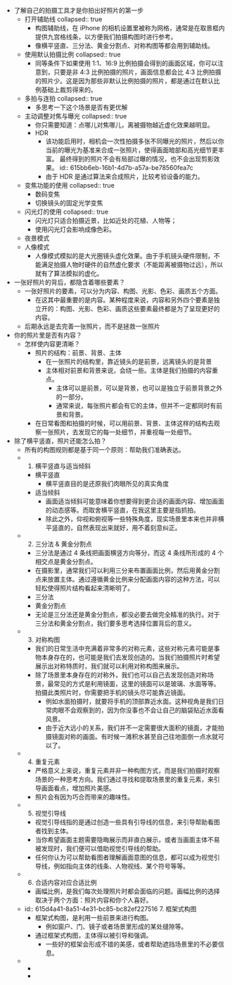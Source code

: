 - 了解自己的拍摄工具才是你拍出好照片的第一步
	- 打开辅助线
	  collapsed:: true
		- 构图辅助线，在 iPhone 的相机设置里被称为网格，通常是在取景框内提供九宫格线条，以方便我们拍摄构图时进行参考。
		- 像横平竖直、三分法、黄金分割点、对称构图等都会用到辅助线。
	- 使用默认拍摄比例
	  collapsed:: true
		- 同等条件下如果使用 1:1、16:9 比例拍摄会得到的画面区域，你可以注意到，只要是非 4:3 比例拍摄的照片，画面信息都会比 4:3 比例拍摄的照片少。这是因为那些非默认比例拍摄的照片，都是通过在默认比例基础上裁剪得来的。
	- 多拍与连拍
	  collapsed:: true
		- 多思考一下这个场景是否有更优解
	- 主动调整对焦与曝光
	  collapsed:: true
		- 你只需要知道：点哪儿对焦哪儿，离被摄物越近虚化效果越明显。
		- HDR
			- 该功能启用时，相机会一次性拍摄多张不同曝光的照片，然后以你当前的曝光为基准来合成一张照片，使得画面暗部和高光细节更丰富。 最终得到的照片不会有局部过曝的情况，也不会出现剪影效果。
			  id:: 615bb6eb-16b1-4d7b-a57a-be78560fea7c
			- 由于 HDR 是通过算法来合成照片，比较考验设备的能力。
	- 变焦功能的使用
	  collapsed:: true
		- 数码变焦
		- 切换镜头的固定光学变焦
	- 闪光灯的使用
	  collapsed:: true
		- 闪光灯只适合拍摄近景，比如近处的花植、人物等；
		- 使用闪光灯会影响成像色彩。
	- 夜景模式
	- 人像模式
		- 人像模式模拟的是大光圈镜头虚化效果。由于手机镜头硬件限制，不能满足拍摄人物时硬件的自然虚化要求（不能距离被摄物过远），所以就有了算法模拟的虚化。
- 一张好照片的背后，都隐含着哪些要素？
	- 一张好照片的要素，可以分为内容、构图、光影、色彩、画质五个方面。
		- 在这其中最重要的是内容。某种程度来说，内容和另外四个要素是独立开的：构图、光影、色彩、画质这些要素最终都是为了呈现更好的内容。
	- 后期永远是去完善一张照片，而不是拯救一张照片
- 你的照片里是否有内容？
	- 怎样使内容更清晰？
		- 照片的结构：前景、背景、主体
			- 在一张照片的结构里，靠近镜头的是前景，远离镜头的是背景
			- 主体相对前景和背景来说，会绕一些。主体是我们拍摄的内容重点。
				- 主体可以是前景，可以是背景，也可以是独立于前景背景之外的一部分。
				- 通常来说，每张照片都会有它的主体，但并不一定都同时有前景和背景。
		- 在日常看图和拍摄的时候，可以用前景、背景、主体这样的结构去观察一张照片，去发现它的每一处细节，并重视每一处细节。
- 除了横平竖直，照片还能怎么拍？
	- 所有的构图规则都是基于同一个原则：帮助我们准确表达。
	-
	  1. 横平竖直与适当倾斜
		- 横平竖直
			- 横平竖直目的是还原我们肉眼所见的真实角度
		- 适当倾斜
			- 画面适当倾斜可能意味着你想要得到更合适的画面内容、增加画面的动态感等。而取舍横平竖直，在我这里主要是指抓拍。
			- 除此之外，仰视和俯视等一些特殊角度，现实场景里本来也并非横平竖直的，自然表现出来就好，用不着刻意纠正。
	-
	  2. 三分法 & 黄金分割点
		- 三分法是通过 4 条线把画面横竖方向等分，而这 4 条线所形成的 4 个相交点是黄金分割点。
		- 在摄影里，通常我们可以利用三分来布置画面比例，然后用黄金分割点来放置主体。通过遵循黄金比例来分配画面内容的这种方法，可以轻松使得照片结构看起来清晰明了。
		- 三分法
		- 黄金分割点
		- 无论是三分法还是黄金分割点，都没必要去做完全精准的执行。对于三分法和黄金分割点，我们要多思考选择位置背后的意义。
	-
	  3. 对称构图
		- 我们的日常生活中充满着非常多的对称元素，这些对称元素可能是事物本身存在的，也可能是我们去发现创造的。当我们拍摄照片时希望展示出对称特质时，我们就可以利用对称构图来展示。
		- 除了场景里本身存在的对称外，我们也可以自己去发现创造对称场景，最常见的方式是利用镜面，这里的镜面可以是玻璃、水面等等。拍摄此类照片时，你需要把手机的镜头尽可能靠近镜面。
			- 例如水面拍摄时，就要将手机的顶部靠近水面。这种视角是我们日常肉眼不会观察到的，因为你没事也不会让自己的脑袋贴近水面看风景。
			- 由于近大远小的关系，我们并不一定需要很大面积的镜面，才能拍摄镜面对称的画面。有时候一滩积水甚至自己往地面倒一点水就可以了。
	-
	  4. 重复元素
		- 严格意义上来说，重复元素并非一种构图方式，而是我们拍摄时观察场景的一种思考方向。我们通过寻找和提取场景里的重复元素，来引导画面看点，增加照片美感。
		- 照片会有因为巧合而带来的趣味性。
	-
	  5. 视觉引导线
		- 视觉引导线指的是通过创造一些具有引导线的信息，来引导帮助看图者找到主体。
		- 当你希望画面主题需要隐晦展示而非直白展示，或者当画面主体不易被发现时，我们便可以借助视觉引导线的帮助。
		- 任何你认为可以帮助看图者理解画面意图的信息，都可以成为视觉引导线，例如指向主体的线条、人物视线、某个符号等等。
	-
	  6. 合适内容对应合适比例
		- 画幅比例，是我们每次处理照片时都会面临的问题。画幅比例的选择取决于两个方面：照片内容和你个人喜好。
	-
	  id:: 615d4a41-8a51-4e31-bc85-bc82ef227516
	  7. 框架式构图
		- 框架式构图，是利用一些前景来进行构图。
			- 例如窗户、门、镜子或者场景里形成的某处缝隙等。
		- 通过框架式构图，主体得以被引导和强调。
			- 一些好的框架会形成不错的美感，或者帮助遮挡场景里的不必要信息。
	-
		-
		-